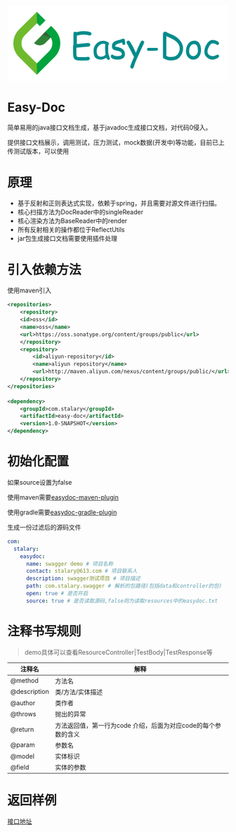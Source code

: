 ![logo](logo.png)
# Easy-Doc
简单易用的java接口文档生成，基于javadoc生成接口文档，对代码0侵入。

提供接口文档展示，调用测试，压力测试，mock数据(开发中)等功能，目前已上传测试版本，可以使用

# 原理
- 基于反射和正则表达式实现，依赖于spring，并且需要对源文件进行扫描。
- 核心扫描方法为DocReader中的singleReader
- 核心渲染方法为BaseReader中的render
- 所有反射相关的操作都位于ReflectUtils
- jar包生成接口文档需要使用插件处理 

# 引入依赖方法
使用maven引入
```xml
<repositories>
    <repository>
	<id>oss</id>
	<name>oss</name>
	<url>https://oss.sonatype.org/content/groups/public</url>
    </repository>
    <repository>
        <id>aliyun-repository</id>
        <name>aliyun repository</name>
        <url>http://maven.aliyun.com/nexus/content/groups/public/</url>
    </repository>
</repositories>

<dependency>
    <groupId>com.stalary</groupId>
    <artifactId>easy-doc</artifactId>
    <version>1.0-SNAPSHOT</version>
</dependency>
```

# 初始化配置
如果source设置为false

使用maven需要[easydoc-maven-plugin](https://github.com/Easy-doc/easydoc-maven-plugin)

使用gradle需要[easydoc-gradle-plugin](https://github.com/Easy-doc/easydoc-gradle-plugin)

生成一份过滤后的源码文件


```yml
com:
  stalary:
    easydoc:
      name: swagger demo # 项目名称
      contact: stalary@613.com # 项目联系人
      description: swagger测试项目 # 项目描述
      path: com.stalary.swagger # 解析的包路径(包括data和controller的包)
      open: true # 是否开启
      source: true # 是否读取源码,false则为读取resources中的easydoc.txt
```

# 注释书写规则

> demo具体可以查看ResourceController|TestBody|TestResponse等


注释名 | 解释
--- | ---
@method | 方法名   
@description | 类/方法/实体描述
@author | 类作者
@throws | 抛出的异常
@return | 方法返回值，第一行为code 介绍，后面为对应code的每个参数的含义
@param | 参数名
@model | 实体标识
@field | 实体的参数

# 返回样例
[接口地址](http://easydoc.stalary.com/api)